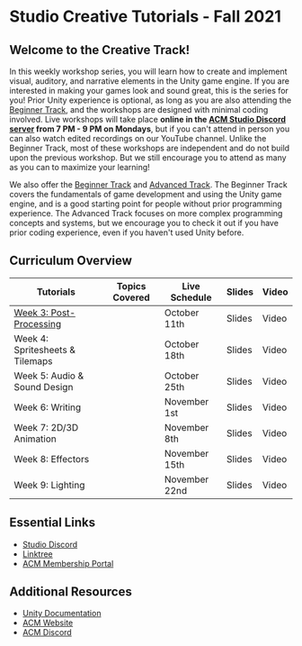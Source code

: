 # Studio Creative Tutorials - Fall 2021
## Welcome to the Creative Track!
In this weekly workshop series, you will learn how to create and implement visual, auditory, and narrative elements in the Unity game engine. If you are interested in making your games look and sound great, this is the series for you! Prior Unity experience is optional, as long as you are also attending the [Beginner Track](https://github.com/uclaacm/studio-beginner-tutorials-f21), and the workshops are designed with minimal coding involved. Live workshops will take place **online in the [ACM Studio Discord server](https://discord.gg/bBk2Mcw) from 7 PM - 9 PM on Mondays**, but if you can't attend in person you can also watch edited recordings on our YouTube channel. Unlike the Beginner Track, most of these workshops are independent and do not build upon the previous workshop. But we still encourage you to attend as many as you can to maximize your learning!

We also offer the [Beginner Track](https://github.com/uclaacm/studio-beginner-tutorials-f21) and [Advanced Track](https://github.com/uclaacm/studio-advanced-tutorials-f21). The Beginner Track covers the fundamentals of game development and using the Unity game engine, and is a good starting point for people without prior programming experience. The Advanced Track focuses on more complex programming concepts and systems, but we encourage you to check it out if you have prior coding experience, even if you haven't used Unity before.

## Curriculum Overview
| Tutorials | Topics Covered | Live Schedule | Slides | Video |
|-----------|----------------|---------------|--------|-------|
| [Week 3: Post-Processing](https://github.com/uclaacm/studio-creative-tutorials-f21/blob/main/Post%20Processing/README.md) | | October 11th | Slides | Video |
| Week 4: Spritesheets & Tilemaps | | October 18th | Slides | Video |
| Week 5: Audio & Sound Design    | | October 25th | Slides | Video |
| Week 6: Writing                 | | November 1st | Slides | Video |
| Week 7: 2D/3D Animation         | | November 8th | Slides | Video |
| Week 8: Effectors               | | November 15th | Slides | Video |
| Week 9: Lighting                | | November 22nd | Slides | Video |

## Essential Links
- [Studio Discord](https://discord.com/invite/bBk2Mcw)
- [Linktree](https://linktr.ee/acmstudio)
- [ACM Membership Portal](https://members.uclaacm.com/)

## Additional Resources
- [Unity Documentation](https://docs.unity3d.com/Manual/index.html)
- [ACM Website](https://www.uclaacm.com/)
- [ACM Discord](https://discord.com/invite/eWmzKsY)
